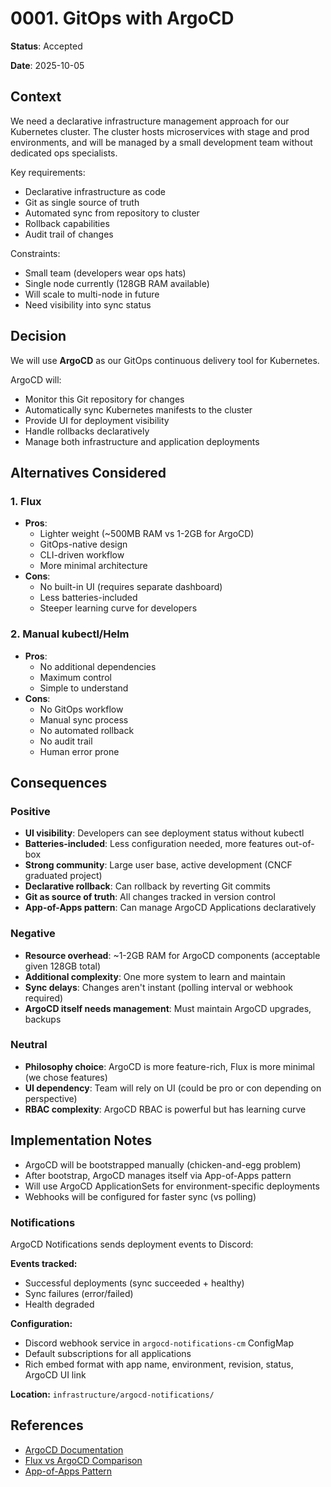 # 0001. GitOps with ArgoCD

**Status**: Accepted

**Date**: 2025-10-05

## Context

We need a declarative infrastructure management approach for our Kubernetes cluster. The cluster hosts microservices with stage and prod environments, and will be managed by a small development team without dedicated ops specialists.

Key requirements:
- Declarative infrastructure as code
- Git as single source of truth
- Automated sync from repository to cluster
- Rollback capabilities
- Audit trail of changes

Constraints:
- Small team (developers wear ops hats)
- Single node currently (128GB RAM available)
- Will scale to multi-node in future
- Need visibility into sync status

## Decision

We will use **ArgoCD** as our GitOps continuous delivery tool for Kubernetes.

ArgoCD will:
- Monitor this Git repository for changes
- Automatically sync Kubernetes manifests to the cluster
- Provide UI for deployment visibility
- Handle rollbacks declaratively
- Manage both infrastructure and application deployments

## Alternatives Considered

### 1. Flux
- **Pros**:
  - Lighter weight (~500MB RAM vs 1-2GB for ArgoCD)
  - GitOps-native design
  - CLI-driven workflow
  - More minimal architecture
- **Cons**:
  - No built-in UI (requires separate dashboard)
  - Less batteries-included
  - Steeper learning curve for developers

### 2. Manual kubectl/Helm
- **Pros**:
  - No additional dependencies
  - Maximum control
  - Simple to understand
- **Cons**:
  - No GitOps workflow
  - Manual sync process
  - No automated rollback
  - No audit trail
  - Human error prone

## Consequences

### Positive
- **UI visibility**: Developers can see deployment status without kubectl
- **Batteries-included**: Less configuration needed, more features out-of-box
- **Strong community**: Large user base, active development (CNCF graduated project)
- **Declarative rollback**: Can rollback by reverting Git commits
- **Git as source of truth**: All changes tracked in version control
- **App-of-Apps pattern**: Can manage ArgoCD Applications declaratively

### Negative
- **Resource overhead**: ~1-2GB RAM for ArgoCD components (acceptable given 128GB total)
- **Additional complexity**: One more system to learn and maintain
- **Sync delays**: Changes aren't instant (polling interval or webhook required)
- **ArgoCD itself needs management**: Must maintain ArgoCD upgrades, backups

### Neutral
- **Philosophy choice**: ArgoCD is more feature-rich, Flux is more minimal (we chose features)
- **UI dependency**: Team will rely on UI (could be pro or con depending on perspective)
- **RBAC complexity**: ArgoCD RBAC is powerful but has learning curve

## Implementation Notes

- ArgoCD will be bootstrapped manually (chicken-and-egg problem)
- After bootstrap, ArgoCD manages itself via App-of-Apps pattern
- Will use ArgoCD ApplicationSets for environment-specific deployments
- Webhooks will be configured for faster sync (vs polling)

### Notifications

ArgoCD Notifications sends deployment events to Discord:

**Events tracked:**
- Successful deployments (sync succeeded + healthy)
- Sync failures (error/failed)
- Health degraded

**Configuration:**
- Discord webhook service in `argocd-notifications-cm` ConfigMap
- Default subscriptions for all applications
- Rich embed format with app name, environment, revision, status, ArgoCD UI link

**Location:** `infrastructure/argocd-notifications/`

## References

- [ArgoCD Documentation](https://argo-cd.readthedocs.io/)
- [Flux vs ArgoCD Comparison](https://www.cncf.io/blog/2024/12/17/managing-large-scale-redis-clusters-on-kubernetes-with-an-operator-kuaishous-approach/)
- [App-of-Apps Pattern](https://argo-cd.readthedocs.io/en/stable/operator-manual/cluster-bootstrapping/)
